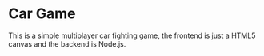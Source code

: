 # Car Game

This is a simple multiplayer car fighting game, the frontend is just a HTML5 canvas and the backend is Node.js.
